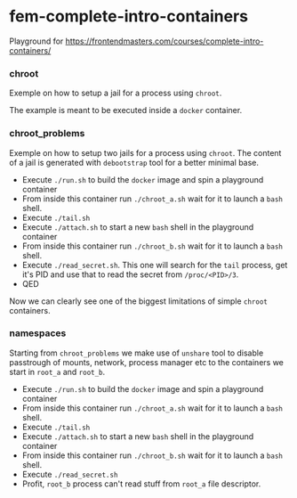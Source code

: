 # fem-complete-intro-containers

Playground for https://frontendmasters.com/courses/complete-intro-containers/

### chroot

Exemple on how to setup a jail for a process using `chroot`.

The example is meant to be executed inside a `docker` container.

### chroot_problems

Exemple on how to setup two jails for a process using `chroot`. The content of a jail is generated with `debootstrap` tool for a better minimal base.

- Execute `./run.sh` to build the `docker` image and spin a playground container
- From inside this container run `./chroot_a.sh` wait for it to launch a `bash` shell.
- Execute `./tail.sh`
- Execute `./attach.sh` to start a new `bash` shell in the playground container
- From inside this container run `./chroot_b.sh` wait for it to launch a `bash` shell.
- Execute `./read_secret.sh`. This one will search for the `tail` process, get it's PID and use that to read the secret from `/proc/<PID>/3`.
- QED

Now we can clearly see one of the biggest limitations of simple `chroot` containers.

### namespaces

Starting from `chroot_problems` we make use of `unshare` tool to disable passtrough of mounts, network, process manager etc to the containers we start in `root_a` and `root_b`.

- Execute `./run.sh` to build the `docker` image and spin a playground container
- From inside this container run `./chroot_a.sh` wait for it to launch a `bash` shell.
- Execute `./tail.sh`
- Execute `./attach.sh` to start a new `bash` shell in the playground container
- From inside this container run `./chroot_b.sh` wait for it to launch a `bash` shell.
- Execute `./read_secret.sh`
- Profit, `root_b` process can't read stuff from `root_a` file descriptor.
